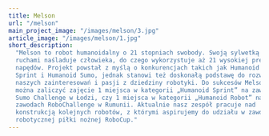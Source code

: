 ```yaml
---
title: Melson
url: "/melson"
main_project_image: "/images/melson/3.jpg"
article_image: "/images/melson/1.jpg"
short_description:
  "Melson to robot humanoidalny o 21 stopniach swobody. Swoją sylwetką i
  ruchami naśladuje człowieka, do czego wykorzystuje aż 21 wysokiej precyzji
  napędów. Projekt powstał z myślą o konkurencjach takich jak Humanoid
  Sprint i Humanoid Sumo, jednak stanowi też doskonałą podstawę do rozwoju
  naszych zainteresowań i pasji z dziedziny robotyki. Do sukcesów Melsona
  można zaliczyć zajęcie 1 miejsca w kategorii „Humanoid Sprint” na zawodach
  Sumo Challenge w Łodzi, czy 1 miejsca w kategorii „Humanoid Robot” na
  zawodach RoboChallenge w Rumunii. Aktualnie nasz zespół pracuje nad
  konstrukcją kolejnych robotów, z którymi aspirujemy do udziału w zawodach
  robotycznej piłki nożnej RoboCup."
---
```

